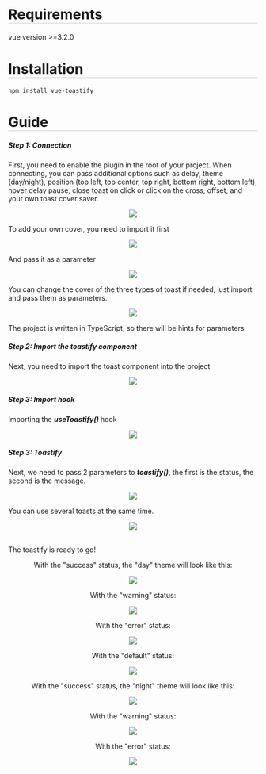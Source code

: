 <h1 style='border-bottom: 1px solid #ccc'>Requirements</h1>
<p>vue version >=3.2.0</p>
<h1 style='border-bottom: 1px solid #ccc'>Installation</h1>
<code>npm install vue-toastify</code>
<h1 style='border-bottom: 1px solid #ccc'>Guide</h1>
<h5>Step 1: Connection</h5>
<p>First, you need to enable the plugin in the root of your project. When connecting, you can pass additional options such as delay, theme (day/night), position (top left, top center, top right, bottom right, bottom left), hover delay pause, close toast on click or click on the cross, offset, and your own toast cover saver.</p>
<div style='text-align:center; width: 100%'>
<img  src='./src/assets/images/1.png'/>
</div>
<p>To add your own cover, you need to import it first</p>
<div style='text-align:center; width: 100%'>
<img  src='./src/assets/images/5.png'/>
</div>
<p>And pass it as a parameter</p>
<div style='text-align:center; width: 100%'>
<img  src='./src/assets/images/6.png'/>
</div>
<p>You can change the cover of the three types of toast if needed, just import and pass them as parameters.</p>
<div style='text-align:center; width: 100%'>
<img  src='./src/assets/images/7.png'/>
</div>
<p>The project is written in TypeScript, so there will be hints for parameters</p>
<h5>Step 2: Import the toastify component</h5>
<p>Next, you need to import the toast component into the project</p>
<div style='text-align:center; width: 100%'>
<img  src='./src/assets/images/2.png'/>
</div>
<h5>Step 3: Import hook</h5>
<p>Importing the <em><strong> useToastify() </em></strong>hook</p>
<div style='text-align:center; width: 100%'>
<img  src='./src/assets/images/3.png'/>
</div>
<h5>Step 3: Toastify</h5>
<p>Next, we need to pass 2 parameters to <em><strong>toastify()</em></strong>, the first is the status, the second is the message.</p>
<div style='text-align:center; width: 100%'>
<img  src='./src/assets/images/4.png'/>
</div>
<p>You can use several toasts at the same time.</p>
<div style='text-align:center; width: 100%'>
<img  src='./src/assets/images/8.png'/>
</div>
</br>
<p>The toastify is ready to go!</p>
<div style='text-align:center; width: 100%'>
<p>With the "success" status, the "day" theme will look like this:</p>
<img  src='./src/assets/gif/success-day-theme.gif'/>
<div style='text-align:center; width: 100%'>
<p>With the "warning" status:</p>
<img  src='./src/assets/gif/warning-day-theme.gif'/>
<div style='text-align:center; width: 100%'>
<p>With the "error" status:</p>
<img  src='./src/assets/gif/error-day-theme.gif'/>
</div>
<div style='text-align:center; width: 100%'>
<p>With the "default" status:</p>
<img  src='./src/assets/gif/default-day-theme.gif'/>
</div>
<div style='text-align:center; width: 100%'>
<p>With the "success" status, the "night" theme will look like this:</p>
<img  src='./src/assets/gif/success-night-theme.gif'/>
</div>
<div style='text-align:center; width: 100%'>
<p>With the "warning" status:</p>
<img  src='./src/assets/gif/warning-night-theme.gif'/>
<div style='text-align:center; width: 100%'>
<p>With the "error" status:</p>
<img  src='./src/assets/gif/error-night-theme.gif'/>
</div>
